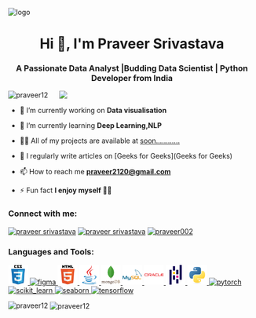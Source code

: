 ![logo](https://github.com/Praveer12/Praveer12/blob/main/DALL%C2%B7E%202024-11-14%2000.31.56%20-%20A%20digital%20illustration%20of%20a%20coding%20workspace%20banner%20in%20GitHub%20profile%20size%2C%20with%20a%20laptop%20on%20a%20desk%20displaying%20a%20code%20editor%20on%20the%20screen.%20The%20banner.webp)

<h1 align="center">Hi 👋, I'm Praveer Srivastava</h1>
<h3 align="center">A Passionate Data Analyst |Budding Data Scientist | Python Developer from India</h3>

<img align="right" width = '400' src="https://user-images.githubusercontent.com/55389276/140866485-8fb1c876-9a8f-4d6a-98dc-08c4981eaf70.gif"/>



<p align="left"> <img src="https://komarev.com/ghpvc/?username=praveer12&label=Profile%20views&color=0e75b6&style=flat" alt="praveer12" /> </p>

- 🔭 I’m currently working on **Data visualisation**

- 🌱 I’m currently learning **Deep Learning,NLP**

- 👨‍💻 All of my projects are available at [soon............](soon............)

- 📝 I regularly write articles on [Geeks for Geeks](Geeks for Geeks)

- 📫 How to reach me **praveer2120@gmail.com**

- ⚡ Fun fact **I enjoy myself 👨‍💻**

<h3 align="left">Connect with me:</h3>
<p align="left">
<a href="https://linkedin.com/in/praveer srivastava" target="blank"><img align="center" src="https://raw.githubusercontent.com/rahuldkjain/github-profile-readme-generator/master/src/images/icons/Social/linked-in-alt.svg" alt="praveer srivastava" height="30" width="40" /></a>
<a href="https://fb.com/praveer srivastava" target="blank"><img align="center" src="https://raw.githubusercontent.com/rahuldkjain/github-profile-readme-generator/master/src/images/icons/Social/facebook.svg" alt="praveer srivastava" height="30" width="40" /></a>
<a href="https://www.leetcode.com/praveer002" target="blank"><img align="center" src="https://raw.githubusercontent.com/rahuldkjain/github-profile-readme-generator/master/src/images/icons/Social/leet-code.svg" alt="praveer002" height="30" width="40" /></a>
</p>

<h3 align="left">Languages and Tools:</h3>
<p align="left"> <a href="https://www.w3schools.com/css/" target="_blank" rel="noreferrer"> <img src="https://raw.githubusercontent.com/devicons/devicon/master/icons/css3/css3-original-wordmark.svg" alt="css3" width="40" height="40"/> </a>  <a href="https://www.figma.com/" target="_blank" rel="noreferrer"> <img src="https://www.vectorlogo.zone/logos/figma/figma-icon.svg" alt="figma" width="40" height="40"/> </a> <a href="https://www.w3.org/html/" target="_blank" rel="noreferrer"> <img src="https://raw.githubusercontent.com/devicons/devicon/master/icons/html5/html5-original-wordmark.svg" alt="html5" width="40" height="40"/> </a> <a href="https://www.java.com" target="_blank" rel="noreferrer"> <img src="https://raw.githubusercontent.com/devicons/devicon/master/icons/java/java-original.svg" alt="java" width="40" height="40"/> </a> <a href="https://www.mongodb.com/" target="_blank" rel="noreferrer"> <img src="https://raw.githubusercontent.com/devicons/devicon/master/icons/mongodb/mongodb-original-wordmark.svg" alt="mongodb" width="40" height="40"/> </a> <a href="https://www.mysql.com/" target="_blank" rel="noreferrer"> <img src="https://raw.githubusercontent.com/devicons/devicon/master/icons/mysql/mysql-original-wordmark.svg" alt="mysql" width="40" height="40"/> </a>  <a href="https://www.oracle.com/" target="_blank" rel="noreferrer"> <img src="https://raw.githubusercontent.com/devicons/devicon/master/icons/oracle/oracle-original.svg" alt="oracle" width="40" height="40"/> </a> <a href="https://pandas.pydata.org/" target="_blank" rel="noreferrer"> <img src="https://raw.githubusercontent.com/devicons/devicon/2ae2a900d2f041da66e950e4d48052658d850630/icons/pandas/pandas-original.svg" alt="pandas" width="40" height="40"/>  </a> <a href="https://www.python.org" target="_blank" rel="noreferrer"> <img src="https://raw.githubusercontent.com/devicons/devicon/master/icons/python/python-original.svg" alt="python" width="40" height="40"/> </a> <a href="https://pytorch.org/" target="_blank" rel="noreferrer"> <img src="https://www.vectorlogo.zone/logos/pytorch/pytorch-icon.svg" alt="pytorch" width="40" height="40"/> </a> <a href="https://scikit-learn.org/" target="_blank" rel="noreferrer"> <img src="https://upload.wikimedia.org/wikipedia/commons/0/05/Scikit_learn_logo_small.svg" alt="scikit_learn" width="40" height="40"/> </a> <a href="https://seaborn.pydata.org/" target="_blank" rel="noreferrer"> <img src="https://seaborn.pydata.org/_images/logo-mark-lightbg.svg" alt="seaborn" width="40" height="40"/> </a> <a href="https://www.tensorflow.org" target="_blank" rel="noreferrer"> <img src="https://www.vectorlogo.zone/logos/tensorflow/tensorflow-icon.svg" alt="tensorflow" width="40" height="40"/> </a> </p>

<p><img align="left" src="https://github-readme-stats.vercel.app/api/top-langs?username=praveer12&show_icons=true&locale=en&layout=compact" alt="praveer12" /></p>

<p>&nbsp;<img align="center" src="https://github-readme-stats.vercel.app/api?username=praveer12&show_icons=true&locale=en" alt="praveer12" /></p>

